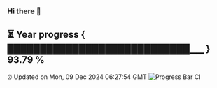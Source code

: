 ### Hi there 👋
⏳ Year progress { ████████████████████████████▁▁ } 93.79 %
---
⏰ Updated on Mon, 09 Dec 2024 06:27:54 GMT
![Progress Bar CI](https://github.com/liununu/liununu/workflows/Progress%20Bar%20CI/badge.svg)
